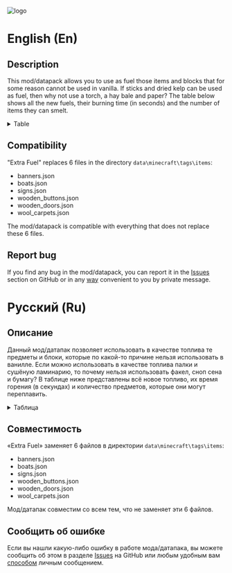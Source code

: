 ![logo](https://cdn.modrinth.com/data/a87Zzdmj/images/306f02e6da3764bbe43212285e7ef666fd0d8ae8.png)

# English (En)

## Description

This mod/datapack allows you to use as fuel those items and blocks that for some reason cannot be used in vanilla. If sticks and dried kelp can be used as fuel, then why not use a torch, a hay bale and paper?
The table below shows all the new fuels, their burning time (in seconds) and the number of items they can smelt.

<details>
    <summary>Table</summary>

Item/Block                                                                                                           | Burning time | Number of items |
:--------------------------------------------------------------------------------------------------------------------|:------------:|:---------------:|
![filled_map](https://idpredmetov.ru/sprites/32/filled-map.png) Map                                                  | 3.35         | 0.335           |
![map](https://idpredmetov.ru/sprites/32/map.png) Empty Map                                                          | 3.35         | 0.335           |
![paper](https://idpredmetov.ru/sprites/32/paper.png) Paper                                                          | 3.35         | 0.335           |
![banner_pattern](https://idpredmetov.ru/sprites/32/banner-pattern.png) Banner Pattern                               | 3.35         | 0.335           |
![name_tag](https://idpredmetov.ru/sprites/32/name-tag.png) Name Tag                                                 | 3.35         | 0.335           |
![wheat](https://idpredmetov.ru/sprites/32/wheat.png) Wheat                                                          | 3.35         | 0.335           |
![torch](https://idpredmetov.ru/sprites/32/torch.png) Torch                                                          | 5            | 0.5             |
![redstone_torch](https://idpredmetov.ru/sprites/32/redstone-torch.png) Redstone Torch                               | 5            | 0.5             |
![soul_torch](https://idpredmetov.ru/sprites/32/soul-torch.png) Soul Torch                                           | 5            | 0.5             |
![lever](https://idpredmetov.ru/sprites/32/lever.png) Lever                                                          | 5            | 0.5             |
![arrow](https://idpredmetov.ru/sprites/32/arrow.png) Arrow                                                          | 5            | 0.5             |
![tipped_arrow](https://idpredmetov.ru/sprites/32/tipped-arrow-potion-water.png) Tipped Arrow                        | 5            | 0.5             |
![spectral_arrow](https://idpredmetov.ru/sprites/32/spectral-arrow.png) Spectral Arrow                               | 5            | 0.5             |
![tripwire_hook](https://idpredmetov.ru/sprites/32/tripwire-hook.png) Tripwire Hook                                  | 5            | 0.5             |
![debug_stick](https://idpredmetov.ru/sprites/32/debug-stick.png) Debug Stick                                        | 5            | 0.5             |
![brush](https://idpredmetov.ru/sprites/32/brush.png) Brush                                                          | 5            | 0.5             |
![book](https://idpredmetov.ru/sprites/32/book.png) Book                                                             | 10           | 1               |
![writable_book](https://idpredmetov.ru/sprites/32/writable-book.png) Book and Quill                                 | 10           | 1               |
![written_book](https://i.imgur.com/eIGiAMi.png) Written Book                                                        | 10           | 1               |
![enchanted_book](https://idpredmetov.ru/sprites/32/enchanted-book.png) Enchanted Book                               | 10           | 1               |
![knowledge_book](https://idpredmetov.ru/sprites/32/knowledge-book.png) Knowledge Book                               | 10           | 1               |
![piston](https://idpredmetov.ru/sprites/32/piston.png) Piston                                                       | 10           | 1               |
![sticky_piston](https://idpredmetov.ru/sprites/32/sticky-piston.png) Sticky Piston                                  | 10           | 1               |
![item_frame](https://idpredmetov.ru/sprites/32/item-frame.png) Item Frame                                           | 10           | 1               |
![glow_item_frame](https://idpredmetov.ru/sprites/32/glow-item-frame.png) Glow Item Frame                            | 10           | 1               |
![painting](https://idpredmetov.ru/sprites/32/painting.png) Painting                                                 | 10           | 1               |
![hay_block](https://idpredmetov.ru/sprites/32/hay-block.png) Hay Bale                                               | 10           | 1               |
![target](https://idpredmetov.ru/sprites/32/target.png) Target                                                       | 10           | 1               |
![armor_stand](https://idpredmetov.ru/sprites/32/armor-stand.png) Armor Stand                                        | 10           | 1               |
![shield](https://idpredmetov.ru/sprites/32/shield.png) Shield                                                       | 10           | 1               |
![carrot_on_a_stick](https://idpredmetov.ru/sprites/32/carrot-on-a-stick.png) Carrot on a Stick                      | 15           | 1.5             |
![warped_fungus_on_a_stick](https://idpredmetov.ru/sprites/32/warped-fungus-on-a-stick.png) Warped Fungus on a Stick | 15           | 1.5             |
![beds](https://idpredmetov.ru/sprites/32/warped-fungus-on-a-stick.png) Bed                                          | 60           | 6               |
![blaze_powder](https://idpredmetov.ru/sprites/32/blaze-powder.png) Blaze Powder                                     | 60           | 6               |
![fire_charge](https://idpredmetov.ru/sprites/32/fire-charge.png) Fire Charge                                        | 60           | 6               |
![campfire](https://idpredmetov.ru/sprites/32/campfire.png) Сampfire                                                 | 60           | 6               |
![soul_campfire](https://idpredmetov.ru/sprites/32/soul-campfire.png) Soul Campfire                                  | 60           | 6               |

</details>

## Compatibility

"Extra Fuel" replaces 6 files in the directory `data\minecraft\tags\items`:

* banners.json
* boats.json
* signs.json
* wooden_buttons.json
* wooden_doors.json
* wool_carpets.json

The mod/datapack is compatible with everything that does not replace these 6 files.

## Report bug

If you find any bug in the mod/datapack, you can report it in the [Issues]() section on GitHub or in any [way](https://qsfdev.bio.link/) convenient to you by private message.

# Русский (Ru)

## Описание

Данный мод/датапак позволяет использовать в качестве топлива те предметы и блоки, которые по какой-то причине нельзя использовать в ванилле. Если можно использовать в качестве топлива палки и сушёную ламинарию, то почему нельзя использовать факел, сноп сена и бумагу?
В таблице ниже представлены всё новое топливо, их время горения (в секундах) и количество предметов, которые они могут переплавить.

<details>
    <summary>Таблица</summary>

Предмет/Блок                                                                                                            | Время горения | Кол-во предметов |
:-----------------------------------------------------------------------------------------------------------------------|:-------------:|:----------------:|
![filled_map](https://idpredmetov.ru/sprites/32/filled-map.png) Карта                                                   | 3.35          | 0.335            |
![map](https://idpredmetov.ru/sprites/32/map.png) Чистая Карта                                                          | 3.35          | 0.335            |
![paper](https://idpredmetov.ru/sprites/32/paper.png) Бумага                                                            | 3.35          | 0.335            |
![banner_pattern](https://idpredmetov.ru/sprites/32/banner-pattern.png) Узор флага                                      | 3.35          | 0.335            |
![name_tag](https://idpredmetov.ru/sprites/32/name-tag.png) Бирка                                                       | 3.35          | 0.335            |
![wheat](https://idpredmetov.ru/sprites/32/wheat.png) Пшеница                                                           | 3.35          | 0.335            |
![torch](https://idpredmetov.ru/sprites/32/torch.png) Факел                                                             | 5             | 0.5              |
![redstone_torch](https://idpredmetov.ru/sprites/32/redstone-torch.png) Редстоуновый факел                              | 5             | 0.5              |
![soul_torch](https://idpredmetov.ru/sprites/32/soul-torch.png) Факел душ                                               | 5             | 0.5              |
![lever](https://idpredmetov.ru/sprites/32/lever.png) Рычаг                                                             | 5             | 0.5              |
![arrow](https://idpredmetov.ru/sprites/32/arrow.png) Стрела                                                            | 5             | 0.5              |
![tipped_arrow](https://idpredmetov.ru/sprites/32/tipped-arrow-potion-water.png) Стрела с эффектом                      | 5             | 0.5              |
![spectral_arrow](https://idpredmetov.ru/sprites/32/spectral-arrow.png) Спектральная стрела                             | 5             | 0.5              |
![tripwire_hook](https://idpredmetov.ru/sprites/32/tripwire-hook.png) Крюк                                              | 5             | 0.5              |
![debug_stick](https://idpredmetov.ru/sprites/32/debug-stick.png) Палочка отладки                                       | 5             | 0.5              |
![brush](https://idpredmetov.ru/sprites/32/brush.png) Кисть                                                             | 5             | 0.5              |
![book](https://idpredmetov.ru/sprites/32/book.png) Книга                                                               | 10            | 1                |
![writable_book](https://idpredmetov.ru/sprites/32/writable-book.png) Книга с пером                                     | 10            | 1                |
![written_book](https://i.imgur.com/eIGiAMi.png) Написанная книга                                                       | 10            | 1                |
![enchanted_book](https://idpredmetov.ru/sprites/32/enchanted-book.png) Зачарованная книга                              | 10            | 1                |
![knowledge_book](https://idpredmetov.ru/sprites/32/knowledge-book.png) Книга знаний                                    | 10            | 1                |
![piston](https://idpredmetov.ru/sprites/32/piston.png) Поршень                                                         | 10            | 1                |
![sticky_piston](https://idpredmetov.ru/sprites/32/sticky-piston.png) Липкий поршень                                    | 10            | 1                |
![item_frame](https://idpredmetov.ru/sprites/32/item-frame.png) Рамка                                                   | 10            | 1                |
![glow_item_frame](https://idpredmetov.ru/sprites/32/glow-item-frame.png) Светящаяся рамка                              | 10            | 1                |
![painting](https://idpredmetov.ru/sprites/32/painting.png) Картина                                                     | 10            | 1                |
![hay_block](https://idpredmetov.ru/sprites/32/hay-block.png) Сноп сена                                                 | 10            | 1                |
![target](https://idpredmetov.ru/sprites/32/target.png) Мишень                                                          | 10            | 1                |
![armor_stand](https://idpredmetov.ru/sprites/32/armor-stand.png) Стойка для брони                                      | 10            | 1                |
![shield](https://idpredmetov.ru/sprites/32/shield.png) Щит                                                             | 10            | 1                |
![carrot_on_a_stick](https://idpredmetov.ru/sprites/32/carrot-on-a-stick.png) Удочка с морковью                         | 15            | 1.5              |
![warped_fungus_on_a_stick](https://idpredmetov.ru/sprites/32/warped-fungus-on-a-stick.png) Удочка с искажённым грибком | 15            | 1.5              |
![beds](https://idpredmetov.ru/sprites/32/warped-fungus-on-a-stick.png) Кровать                                         | 60            | 6                |
![blaze_powder](https://idpredmetov.ru/sprites/32/blaze-powder.png) Огненный порошок                                    | 60            | 6                |
![fire_charge](https://idpredmetov.ru/sprites/32/fire-charge.png) Огненный шар                                          | 60            | 6                |
![campfire](https://idpredmetov.ru/sprites/32/campfire.png) Костёр                                                      | 60            | 6                |
![soul_campfire](https://idpredmetov.ru/sprites/32/soul-campfire.png) Костёр душ                                        | 60            | 6                |

</details>

## Совместимость

«Extra Fuel» заменяет 6 файлов в директории `data\minecraft\tags\items`:

* banners.json
* boats.json
* signs.json
* wooden_buttons.json
* wooden_doors.json
* wool_carpets.json

Мод/датапак совместим со всем тем, что не заменяет эти 6 файлов.

## Сообщить об ошибке

Если вы нашли какую-либо ошибку в работе мода/датапака, вы можете сообщить об этом в разделе [Issues]() на GitHub или любым удобным вам [способом](https://qsfdev.bio.link/) личным сообщением.
